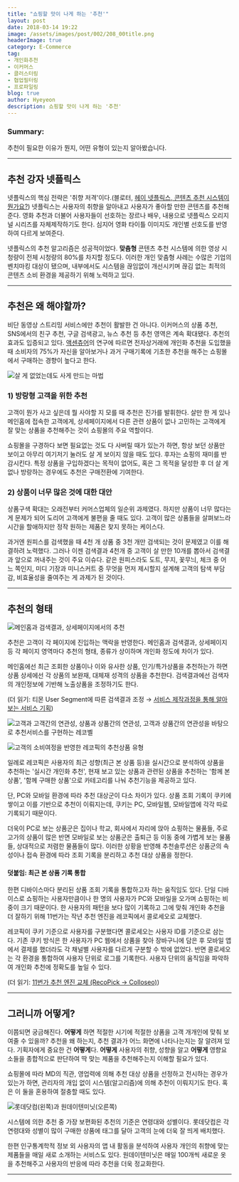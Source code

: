 ```yaml
---
title: "쇼핑할 맛이 나게 하는 '추천'"
layout: post
date: 2018-03-14 19:22
image: /assets/images/post/002/208_00title.png
headerImage: true
category: E-Commerce
tag:
- 개인화추천
- 이커머스
- 클러스터링
- 협업필터링
- 프로파일링
blog: true
author: Hyeyeon
description: 쇼핑할 맛이 나게 하는 '추천'
---
```


### Summary:

추천이 필요한 이유가 뭔지, 어떤 유형이 있는지 알아봤습니다.

---

## 추천 강자 넷플릭스

넷플릭스의 핵심 전략은 '취향 저격'이다.(블로터, [헤이 넷플릭스, 콘텐츠 추천 시스템이 뭔가요?](http://www.bloter.net/archives/301216)) 넷플릭스는 사용자의 취향을 알아내고 사용자가 좋아할 만한 콘텐츠를 추천해준다. 영화 추천과 더불어 사용자들이 선호하는 장르나 배우, 내용으로 넷플릭스 오리지널 시리즈를 자체제작하기도 한다. 심지어 영화 타이틀 이미지도 개인별 선호도를 반영하여 다르게 보여준다.

넷플릭스의 추천 알고리즘은 성공적이었다. **맞춤형** 콘텐츠 추천 시스템에 의한 영상 시청량이 전체 시청량의 80%를 차지할 정도다. 이러한 개인 맞춤형 사례는 수많은 기업의 벤치마킹 대상이 됐으며, 내부에서도 시스템을 끊임없이 개선시키며 끊김 없는 최적의 콘텐츠 소비 환경을 제공하기 위해 노력하고 있다.

---

## 추천은 왜 해야할까?

비단 동영상 스트리밍 서비스에만 추천이 활발한 건 아니다. 이커머스의 상품 추천, SNS에서의 친구 추천, 구글 검색광고, 뉴스 추천 등 추천 영역은 계속 확대됐다. 추천의 효과도 입증되고 있다. [액센츄어](https://newsroom.accenture.com/news/consumers-welcome-personalized-offerings-but-businesses-are-struggling-to-deliver-finds-accenture-interactive-personalization-research.htm)의 연구에 따르면 전자상거래에 개인화 추천을 도입했을 때 소비자의 75%가 자신을 알아보거나 과거 구매기록에 기초한 추천을 해주는 쇼핑몰에서 구매하는 경향이 높다고 한다.

![살 게 없었는데도 사게 만드는 마법](https://newsroom.accenture.com//content/1101/images/Personalization%20Survey%20Graph%201.jpg)

### 1) 방랑형 고객을 위한 추천

고객이 뭔가 사고 싶은데 뭘 사야할 지 모를 때 추천은 진가를 발휘한다. 살만 한 게 있나 메인홈에 접속한 고객에게, 상세페이지에서 다른 관련 상품이 없나 고민하는 고객에게 잘 맞는 상품을 추천해주는 것이 쇼핑몰의 주요 역할이다.

쇼핑몰을 구경하다 보면 필요없는 것도 다 사버릴 때가 있는가 하면, 항상 보던 상품만 보이고 아무리 여기저기 눌러도 살 게 보이지 않을 때도 있다. 후자는 쇼핑의 재미를 반감시킨다. 특정 상품을 구입하겠다는 목적이 없어도, 혹은 그 목적을 달성한 후 더 살 게 없나 방랑하는 경우에도 추천은 구매전환에 기여한다.

### 2) 상품이 너무 많은 것에 대한 대안

상품구색 확대는 오래전부터 커머스업체의 일순위 과제였다. 하지만 상품이 너무 많다는 게 문제가 되어 도리어 고객에게 불편을 줄 때도 있다. 고객이 많은 상품들을 살펴보느라 시간을 할애하지만 정작 원하는 제품은 찾지 못하는 케이스다.

과거엔 원피스를 검색했을 때 4천 개 상품 중 3천 개만 검색되는 것이 문제였고 이를 해결하려 노력했다. 그러나 이젠 검색결과 4천개 중 고객이 살 만한 10개를 뽑아서 검색결과 앞으로 꺼내주는 것이 주요 이슈다. 같은 원피스라도 도트, 무지, 꽃무늬, 체크 중 어느 쪽인지, 미디 기장과 미니스커트 중 무엇을 먼저 제시할지 설계해 고객의 탐색 부담감, 비효율성을 줄여주는 게 과제가 된 것이다.

---

## 추천의 형태

![메인홈과 검색결과, 상세페이지에서의 추천](/assets/images/post/002/208_01.png)

추천은 고객이 각 페이지에 진입하는 맥락을 반영한다. 메인홈과 검색결과, 상세페이지 등 각 페이지 영역마다 추천의 형태, 종류가 상이하며 개인화 정도에 차이가 있다.

메인홈에선 최근 조회한 상품이나 이와 유사한 상품, 인기/특가상품을 추천하는가 하면 상품 상세에선 각 상품의 보완재, 대체재 성격의 상품을 추천한다. 검색결과에선 검색자의 개인정보에 기반해 노출상품을 조정하기도 한다.

(더 읽기: 티몬 User Segment에 따른 검색결과 조정 → [서비스 제작과정을 통해 알아보는 서비스 기획](https://imyeonn.github.io/blog/%EA%B8%B0%ED%9A%8D/136/))

![고객과 고객간의 연관성, 상품과 상품간의 연관성, 고객과 상품간의 연관성을 바탕으로 추천서비스를 구현하는 레코벨](/assets/images/post/002/208_02.png)

![고객의 소비여정을 반영한 레코픽의 추천상품 유형](/assets/images/post/002/208_03.png)

일례로 레코픽은 사용자의 최근 성향(최근 본 상품 등)을 실시간으로 분석하여 상품을 추천하는 '실시간 개인화 추천', 현재 보고 있는 상품과 관련된 상품을 추천하는 '함께 본 상품', '함께 구매한 상품'으로 카테고리를 나눠 추천기능을 제공하고 있다.

단, PC와 모바일 환경에 따라 추천 대상군이 다소 차이가 있다. 상품 조회 기록이 쿠키에 쌓이고 이를 기반으로 추천이 이뤄지는데, 쿠키는 PC, 모바일웹, 모바일앱에 각각 따로 기록되기 때문이다.

더욱이 PC로 보는 상품군은 집이나 학교, 회사에서 자리에 앉아 쇼핑하는 물품들, 주로 고가의 상품이 많은 반면 모바일로 보는 상품군은 출퇴근 등 이동 중에 가볍게 보는 물품들, 상대적으로 저렴한 물품들이 많다. 이러한 상황을 반영해 추천솔루션은 상품군의 속성이나 접속 환경에 따라 조회 기록을 분리하고 추천 대상 상품을 정한다.

#### 덧붙임: 최근 본 상품 기록 통합

한편 디바이스마다 분리된 상품 조회 기록을 통합하고자 하는 움직임도 있다. 단일 디바이스로 쇼핑하는 사용자만큼이나 한 명의 사용자가 PC와 모바일을 오가며 쇼핑하는 비중이 크기 때문이다. 한 사용자의 패턴을 보다 많이 기록하고 그에 맞춰 개인화 추천을 더 잘하기 위해 11번가는 작년 추천 엔진을 레코픽에서 콜로세오로 교체했다.

레코픽이 쿠키 기준으로 사용자를 구분했다면 콜로세오는 사용자 ID를 기준으로 삼는다. 기존 쿠키 방식은 한 사용자가 PC 웹에서 상품을 찾아 장바구니에 담은 후 모바일 앱에서 결제를 했더라도 각 채널별 사용자를 다르게 구분할 수 밖에 없었다. 반면 콜로세오는 각 환경을 통합하여 사용자 단위로 로그를 기록한다. 사용자 단위의 움직임을 파악하여 개인화 추천에 정확도를 높일 수 있다.

(더 읽기: [11번가 추천 엔진 교체 (RecoPick -> Colloseo)](https://readme.skplanet.com/?p=13507))

---

## 그러니까 어떻게?

이쯤되면 궁금해진다. **어떻게** 하면 적절한 시기에 적절한 상품을 고객 개개인에 맞춰 보여줄 수 있을까? 추천을 왜 하는지, 추천 결과가 어느 화면에 나타나는지는 잘 알려져 있다. 기획자에게 중요한 건 **어떻게**다. **어떻게** 사용자의 취향, 성향을 알고 **어떻게** 영향요소들을 종합적으로 판단하여 딱 맞는 제품을 추천해주는지 이해할 필요가 있다.

쇼핑몰에 따라 MD의 직관, 영업력에 의해 추천 대상 상품을 선정하고 전시하는 경우가 있는가 하면, 관리자의 개입 없이 시스템(알고리즘)에 의해 추천이 이뤄지기도 한다. 혹은 이 둘을 혼용하여 절충할 때도 있다.

![롯데닷컴(왼쪽)과 원데이텐미닛(오른쪽)](/assets/images/post/002/208_04.png)

시스템에 의한 추천 중 가장 보편화된 추천의 기준은 연령대와 성별이다. 롯데닷컴은 각 연령대와 성별이 많이 구매한 상품에 태그를 달아 고객의 눈에 더욱 잘 띄게 배치했다.

한편 인구통계학적 정보 외 사용자의 앱 내 활동을 분석하여 사용자 개인의 취향에 맞는 제품들을 매일 새로 소개하는 서비스도 있다. 원데이텐미닛은 매일 100개씩 새로운 옷을 추천해주고 사용자의 반응에 따라 추천을 더욱 정교화한다.

---
